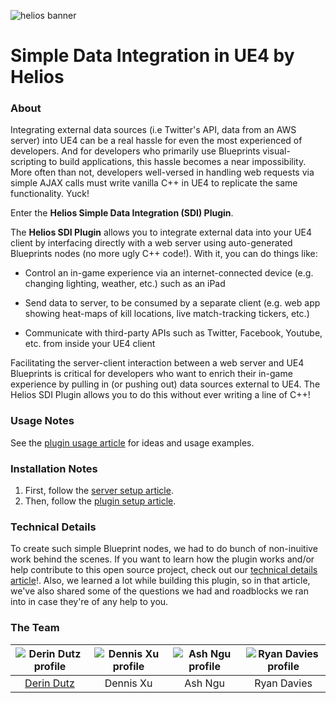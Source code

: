 ![helios banner](http://i.imgur.com/S16v4Ux.png)

# Simple Data Integration in UE4 by Helios

### About
Integrating external data sources (i.e Twitter's API, data from an AWS server) into UE4 can be a real hassle for even the most experienced of developers. And for developers who primarily use Blueprints visual-scripting to build applications, this hassle becomes a near impossibility. More often than not, developers well-versed in handling web requests via simple AJAX calls must write vanilla C++ in UE4 to replicate the same functionality. Yuck!

Enter the **Helios Simple Data Integration (SDI) Plugin**.

The **Helios SDI Plugin** allows you to integrate external data into your UE4 client by interfacing directly with a web server using auto-generated Blueprints nodes (no more ugly C++ code!). With it, you can do things like:

- Control an in-game experience via an internet-connected device (e.g. changing lighting, weather, etc.) such as an iPad

- Send data to server, to be consumed by a separate client (e.g. web app showing heat-maps of kill locations, live match-tracking tickers, etc.)

- Communicate with third-party APIs such as Twitter, Facebook, Youtube, etc. from inside your UE4 client

Facilitating the server-client interaction between a web server and UE4 Blueprints is critical for developers who want to enrich their in-game experience by pulling in (or pushing out) data sources external to UE4. The Helios SDI Plugin allows you to do this without ever writing a line of C++!

### Usage Notes
See the [plugin usage article](https://github.com/HeliosOrg/SimpleDataIntegration/wiki/Plugin-Usage) for ideas and usage examples.

### Installation Notes
1. First, follow the [server setup article](https://github.com/HeliosOrg/SimpleDataIntegration/wiki/Server-Setup).
2. Then, follow the [plugin setup article](https://github.com/HeliosOrg/SimpleDataIntegration/wiki/Plugin-Setup).

### Technical Details
To create such simple Blueprint nodes, we had to do bunch of non-inuitive work behind the scenes. If you want to learn how the plugin works and/or help contribute to this open source project, check out our [technical details article](https://github.com/HeliosOrg/SimpleDataIntegration/wiki/Technical-Details)!. Also, we learned a lot while building this plugin, so in that article, we've also shared some of the questions we had and roadblocks we ran into in case they're of any help to you.
 
### The Team

| ![Derin Dutz profile](http://i.imgur.com/Y36vNH9.png) | ![Dennis Xu profile](http://i.imgur.com/txhQ4W2.png) | ![Ash Ngu profile](http://i.imgur.com/Lc5IIkR.png) | ![Ryan Davies profile](http://i.imgur.com/a7XueIR.png) |
|:---:|:---:|:---:|:---:|
| [Derin Dutz](http://derindutz.com/) | Dennis Xu | Ash Ngu | Ryan Davies |


